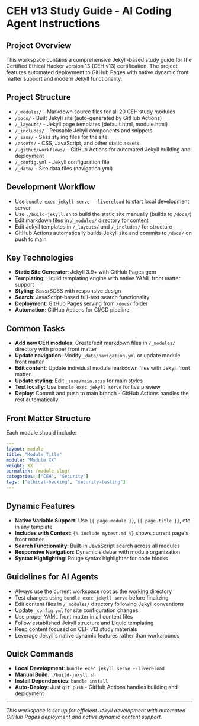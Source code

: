 # CEH v13 Study Guide - AI Coding Agent Instructions

## Project Overview

This workspace contains a comprehensive Jekyll-based study guide for the Certified Ethical Hacker version 13 (CEH v13) certification. The project features automated deployment to GitHub Pages with native dynamic front matter support and modern Jekyll functionality.

## Project Structure

- `/_modules/` - Markdown source files for all 20 CEH study modules
- `/docs/` - Built Jekyll site (auto-generated by GitHub Actions)
- `/_layouts/` - Jekyll page templates (default.html, module.html)
- `/_includes/` - Reusable Jekyll components and snippets
- `/_sass/` - Sass styling files for the site
- `/assets/` - CSS, JavaScript, and other static assets
- `/.github/workflows/` - GitHub Actions for automated Jekyll building and deployment
- `/_config.yml` - Jekyll configuration file
- `/_data/` - Site data files (navigation.yml)

## Development Workflow

- Use `bundle exec jekyll serve --livereload` to start local development server
- Use `./build-jekyll.sh` to build the static site manually (builds to `/docs/`)
- Edit markdown files in `/_modules/` directory for content
- Edit Jekyll templates in `/_layouts/` and `/_includes/` for structure
- GitHub Actions automatically builds Jekyll site and commits to `/docs/` on push to main

## Key Technologies

- **Static Site Generator**: Jekyll 3.9+ with GitHub Pages gem
- **Templating**: Liquid templating engine with native YAML front matter support
- **Styling**: Sass/SCSS with responsive design
- **Search**: JavaScript-based full-text search functionality
- **Deployment**: GitHub Pages serving from `/docs/` folder
- **Automation**: GitHub Actions for CI/CD pipeline

## Common Tasks

- **Add new CEH modules**: Create/edit markdown files in `/_modules/` directory with proper front matter
- **Update navigation**: Modify `_data/navigation.yml` or update module front matter
- **Edit content**: Update individual module markdown files with Jekyll front matter
- **Update styling**: Edit `_sass/main.scss` for main styles
- **Test locally**: Use `bundle exec jekyll serve` for live preview
- **Deploy**: Commit and push to main branch - GitHub Actions handles the rest automatically

## Front Matter Structure

Each module should include:
```yaml
---
layout: module
title: "Module Title"
module: "Module XX"
weight: XX
permalink: /module-slug/
categories: ["CEH", "Security"]
tags: ["ethical-hacking", "security-testing"]
---
```

## Dynamic Features

- **Native Variable Support**: Use `{{ page.module }}`, `{{ page.title }}`, etc. in any template
- **Includes with Context**: `{% include mytest.md %}` shows current page's front matter
- **Search Functionality**: Built-in JavaScript search across all modules
- **Responsive Navigation**: Dynamic sidebar with module organization
- **Syntax Highlighting**: Rouge syntax highlighter for code blocks

## Guidelines for AI Agents

- Always use the current workspace root as the working directory
- Test changes using `bundle exec jekyll serve` before finalizing
- Edit content files in `/_modules/` directory following Jekyll conventions
- Update `_config.yml` for site configuration changes
- Use proper YAML front matter in all content files
- Follow established Jekyll structure and Liquid templating
- Keep content focused on CEH v13 study materials
- Leverage Jekyll's native dynamic features rather than workarounds

## Quick Commands

- **Local Development**: `bundle exec jekyll serve --livereload`
- **Manual Build**: `./build-jekyll.sh`
- **Install Dependencies**: `bundle install`
- **Auto-Deploy**: Just `git push` - GitHub Actions handles building and deployment

---

_This workspace is set up for efficient Jekyll development with automated GitHub Pages deployment and native dynamic content support._
